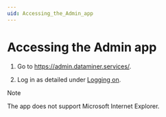 ```yaml
---
uid: Accessing_the_Admin_app
---
```


# Accessing the Admin app

1. Go to
<https://admin.dataminer.services/>.

2. Log in as detailed under [Logging on](../AboutCloudPlatform/Logging_on_to_the_DataMiner_Cloud_Platform.md#logging-on).

> [!NOTE]
> The app does not support Microsoft Internet Explorer.
>
